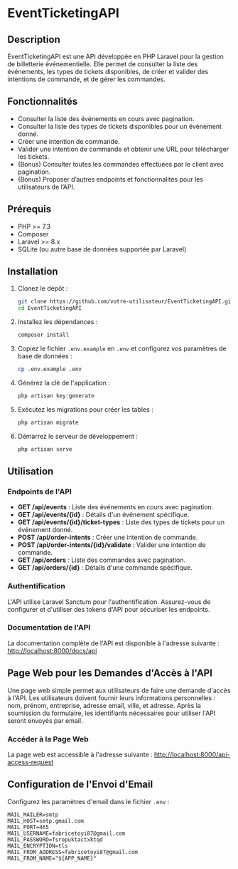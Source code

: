 # EventTicketingAPI

## Description

EventTicketingAPI est une API développée en PHP Laravel pour la gestion de billetterie événementielle. Elle permet de consulter la liste des événements, les types de tickets disponibles, de créer et valider des intentions de commande, et de gérer les commandes.

## Fonctionnalités

- Consulter la liste des événements en cours avec pagination.
- Consulter la liste des types de tickets disponibles pour un événement donné.
- Créer une intention de commande.
- Valider une intention de commande et obtenir une URL pour télécharger les tickets.
- (Bonus) Consulter toutes les commandes effectuées par le client avec pagination.
- (Bonus) Proposer d’autres endpoints et fonctionnalités pour les utilisateurs de l’API.

## Prérequis

- PHP >= 7.3
- Composer
- Laravel >= 8.x
- SQLite (ou autre base de données supportée par Laravel)

## Installation

1. Clonez le dépôt :

    ```bash
    git clone https://github.com/votre-utilisateur/EventTicketingAPI.git
    cd EventTicketingAPI
    ```

2. Installez les dépendances :

    ```bash
    composer install
    ```

3. Copiez le fichier `.env.example` en `.env` et configurez vos paramètres de base de données :

    ```bash
    cp .env.example .env
    ```

4. Générez la clé de l'application :

    ```bash
    php artisan key:generate
    ```

5. Exécutez les migrations pour créer les tables :

    ```bash
    php artisan migrate
    ```

6. Démarrez le serveur de développement :

    ```bash
    php artisan serve
    ```

## Utilisation

### Endpoints de l'API

- **GET /api/events** : Liste des événements en cours avec pagination.
- **GET /api/events/{id}** : Détails d'un événement spécifique.
- **GET /api/events/{id}/ticket-types** : Liste des types de tickets pour un événement donné.
- **POST /api/order-intents** : Créer une intention de commande.
- **POST /api/order-intents/{id}/validate** : Valider une intention de commande.
- **GET /api/orders** : Liste des commandes avec pagination.
- **GET /api/orders/{id}** : Détails d'une commande spécifique.

### Authentification

L'API utilise Laravel Sanctum pour l'authentification. Assurez-vous de configurer et d'utiliser des tokens d'API pour sécuriser les endpoints.

### Documentation de l'API

La documentation complète de l'API est disponible à l'adresse suivante :
[http://localhost:8000/docs/api](http://localhost:8000/docs/api)

## Page Web pour les Demandes d'Accès à l'API

Une page web simple permet aux utilisateurs de faire une demande d'accès à l'API. Les utilisateurs doivent fournir leurs informations personnelles : nom, prénom, entreprise, adresse email, ville, et adresse. Après la soumission du formulaire, les identifiants nécessaires pour utiliser l'API seront envoyés par email.

### Accéder à la Page Web

La page web est accessible à l'adresse suivante :
[http://localhost:8000/api-access-request](http://localhost:8000/api-access-request)

## Configuration de l'Envoi d'Email

Configurez les paramètres d'email dans le fichier `.env` :

    
    MAIL_MAILER=smtp
    MAIL_HOST=smtp.gmail.com
    MAIL_PORT=465
    MAIL_USERNAME=fabricetoyi87@gmail.com
    MAIL_PASSWORD=fsropuktactxktqd
    MAIL_ENCRYPTION=tls
    MAIL_FROM_ADDRESS=fabricetoyi87@gmail.com
    MAIL_FROM_NAME="${APP_NAME}"
    
